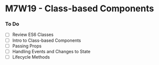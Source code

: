# M7W19 - Class-based Components

### To Do

- [ ] Review ES6 Classes
- [ ] Intro to Class-based Components
- [ ] Passing Props
- [ ] Handling Events and Changes to State
- [ ] Lifecycle Methods
